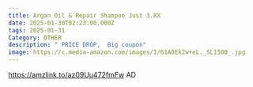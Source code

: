 ```yaml
---
title: Argan Oil & Repair Shampoo Just 3.XX
date: 2025-01-30T02:23:00.000Z
tags: 2025-01-31
Category: OTHER
description: " PRICE DROP,  Big coupon"
image: https://c.media-amazon.com/images/I/61A0Ek2w+eL._SL1500_.jpg
---
```

https://amzlink.to/az09Uu472fmFw   AD